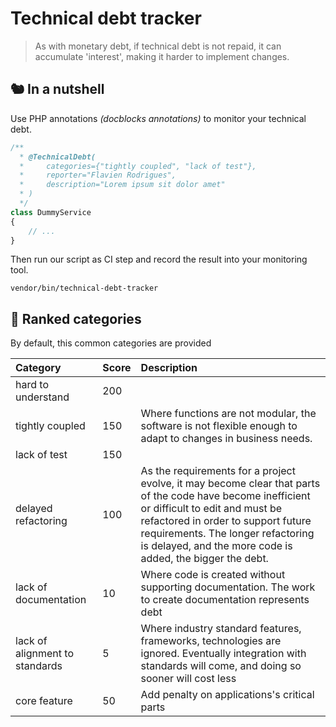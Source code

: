 # Technical debt tracker

> As with monetary debt, if technical debt is not repaid, it can accumulate 'interest', making it harder to implement changes.

## 🐿️ In a nutshell
Use PHP annotations _(docblocks annotations)_ to monitor your technical debt.
```php
/**
  * @TechnicalDebt(
  *     categories={"tightly coupled", "lack of test"}, 
  *     reporter="Flavien Rodrigues", 
  *     description="Lorem ipsum sit dolor amet"
  * )
  */
class DummyService
{
    // ...
}
```
Then run our script as CI step and record the result into your monitoring tool.
```
vendor/bin/technical-debt-tracker
```

## 💯 Ranked categories
By default, this common categories are provided

| Category                       | Score   | Description                                  |
| :----------------------------- | :------ | :------------------------------------------- |
| hard to understand             | 200     |                                              |
| tightly coupled                | 150     | Where functions are not modular, the software is not flexible enough to adapt to changes in business needs. |
| lack of test                   | 150     |                                              |
| delayed refactoring            | 100     | As the requirements for a project evolve, it may become clear that parts of the code have become inefficient or difficult to edit and must be refactored in order to support future requirements. The longer refactoring is delayed, and the more code is added, the bigger the debt. |
| lack of documentation          | 10      | Where code is created without supporting documentation. The work to create documentation represents debt |
| lack of alignment to standards | 5       | Where industry standard features, frameworks, technologies are ignored. Eventually integration with standards will come, and doing so sooner will cost less |
| core feature                   | 50      | Add penalty on applications's critical parts |
